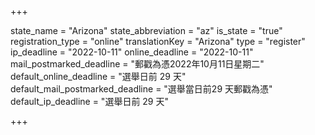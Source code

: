+++

state_name = "Arizona"
state_abbreviation = "az"
is_state = "true"
registration_type = "online"
translationKey = "Arizona"
type = "register"
ip_deadline = "2022-10-11"
online_deadline = "2022-10-11"
mail_postmarked_deadline = "郵戳為憑2022年10月11日星期二"
default_online_deadline = "選舉日前 29 天"
default_mail_postmarked_deadline = "選舉當日前29 天郵戳為憑"
default_ip_deadline = "選舉日前 29 天"

+++